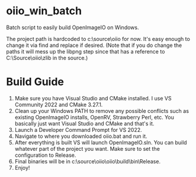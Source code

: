 # oiio_win_batch
 
Batch script to easily build OpenImageIO on Windows.

The project path is hardcoded to c:\source\oiio for now. It's easy enough to change it via find and replace if desired. (Note that if you do change the paths it will mess up the libpng step since that has a reference to C:\Source\oiio\zlib in the source.)

# Build Guide

1. Make sure you have Visual Studio and CMake installed. I use VS Community 2022 and CMake 3.27.1.
2. Clean up your Windows PATH to remove any possible conflicts such as existing OpenImageIO installs, OpenRV, Strawberry Perl, etc. You basically just want Visual Studio and CMake and that's it.
3. Launch a Developer Command Prompt for VS 2022.
4. Navigate to where you downloaded oiio.bat and run it.
5. After everything is built VS will launch OpenImageIO.sln. You can build whatever part of the project you want. Make sure to set the configuration to Release.
6. Final binaries will be in c:\source\oiio\oiio\build\bin\Release.
7. Enjoy!
